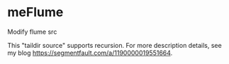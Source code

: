 # meFlume
Modify flume src

This "taildir source" supports recursion.
For more description details, see my blog https://segmentfault.com/a/1190000019551664.
